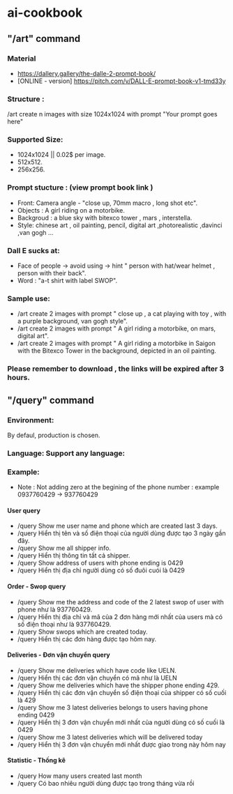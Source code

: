 # ai-cookbook
## "/art" command
### Material 
* https://dallery.gallery/the-dalle-2-prompt-book/
* [ONLINE - version] https://pitch.com/v/DALL-E-prompt-book-v1-tmd33y

### Structure :
/art create n images with size 1024x1024 with prompt "Your prompt goes here"

### Supported Size:
* 1024x1024 || 0.02$ per image. 
* 512x512. 
* 256x256. 

### Prompt stucture : (view prompt book link ) 
* Front: Camera angle  - "close up, 70mm macro , long shot etc". 
* Objects  : A girl riding on a motorbike. 
* Backgroud : a blue sky with bitexco tower , mars , interstella. 
* Style: chinese art , oil painting, pencil, digital art ,photorealistic ,davinci ,van gogh ...  
### Dall E sucks at:
* Face of people -> avoid using -> hint "  person with hat/wear helmet , person with their back".   
* Word :  "a-t shirt with label SWOP".  
### Sample use:
* /art create 2 images with prompt " close up , a cat playing with toy , with a purple background, van gogh style".   
* /art create 2 images with prompt " A girl riding a motorbike, on mars, digital art". 
* /art create 2 images with prompt " A girl riding a motorbike in Saigon with the Bitexco Tower in the background, depicted in an oil painting. 

### Please remember to download , the links will be expired after 3 hours.

## "/query" command
### Environment:
By defaul, production is chosen.
### Language: Support any language:
### Example: 
* Note : Not adding zero at the begining of the phone number : example 0937760429 -> 937760429
#### User query
* /query Show me user name and phone which are created last 3 days. 
* /query Hiển thị tên và số điện thoại của người dùng được tạo 3 ngày gần đây.
* /query Show me all shipper info. 
* /query Hiển thị thông tin tất cả shipper. 
* /query Show address of users with phone ending is 0429 
* /query Hiển thị địa chỉ người dùng có số đuôi cuói là 0429 


#### Order - Swop query 
* /query Show me the address and code of the 2 latest swop of user with phone như là 937760429. 
* /query Hiển thị địa chỉ và mã của 2 đơn hàng mới nhất của users mà có số điện thoại như là 937760429.
* /query Show swops which are created today. 
* /query Hiển thị các đơn hàng được tạo hôm nay.

#### Deliveries - Đơn vận chuyển query 
* /query Show me deliveries which have code like UELN. 
* /query Hiển thị các đơn vận chuyển có mã như là UELN
* /query Show me deliveries which have the shipper phone  ending 429.
* /query Hiển thị các đơn vận chuyển số điện thoại của shipper có số cuối là 429
* /query Show me 3 latest deliveries belongs to users having phone ending 0429
* /query Hiển thị 3 đơn vận chuyển mới nhất của người dùng có số cuối là 0429
* /query Show me 3 latest deliveries which will be delivered today
* /query Hiển thị 3 đơn vận chuyển mới nhất được giao trong này hôm nay

#### Statistic - Thống kê
* /query How many users created last month
* /query Có bao nhiêu người dùng được tạo trong tháng vừa rồi 










